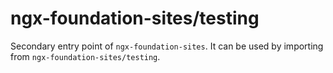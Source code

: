 # ngx-foundation-sites/testing

Secondary entry point of `ngx-foundation-sites`. It can be used by importing
from `ngx-foundation-sites/testing`.
